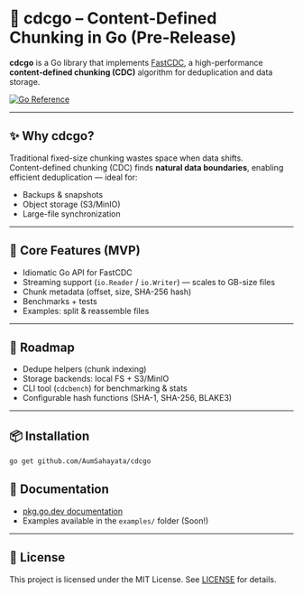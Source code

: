 # 📘 cdcgo – Content-Defined Chunking in Go (Pre-Release)

**cdcgo** is a Go library that implements [FastCDC](https://www.usenix.org/system/files/conference/atc16/atc16-paper-xia.pdf), 
a high-performance **content-defined chunking (CDC)** algorithm for deduplication and data storage.

[![Go Reference](https://pkg.go.dev/badge/github.com/AumSahayata/cdcgo.svg)](https://pkg.go.dev/github.com/AumSahayata/cdcgo)

---

## ✨ Why cdcgo?
Traditional fixed-size chunking wastes space when data shifts.  
Content-defined chunking (CDC) finds **natural data boundaries**, enabling efficient deduplication — ideal for:
- Backups & snapshots  
- Object storage (S3/MinIO)  
- Large-file synchronization  

---

## 🚀 Core Features (MVP)
- Idiomatic Go API for FastCDC  
- Streaming support (`io.Reader` / `io.Writer`) — scales to GB-size files  
- Chunk metadata (offset, size, SHA-256 hash)  
- Benchmarks + tests  
- Examples: split & reassemble files  

---

## 📍 Roadmap
- Dedupe helpers (chunk indexing)  
- Storage backends: local FS + S3/MinIO  
- CLI tool (`cdcbench`) for benchmarking & stats  
- Configurable hash functions (SHA-1, SHA-256, BLAKE3)  

---

## 📦 Installation
```bash
go get github.com/AumSahayata/cdcgo
```

## 📖 Documentation

- [pkg.go.dev documentation](https://pkg.go.dev/github.com/AumSahayata/cdcgo)  
- Examples available in the `examples/` folder (Soon!)

---

## 📝 License

This project is licensed under the MIT License. See [LICENSE](https://github.com/AumSahayata/cdcgo/blob/main/LICENSE) for details.
